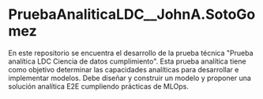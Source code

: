 # PruebaAnaliticaLDC__JohnA.SotoGomez
En este repositorio se encuentra el desarrollo de la prueba técnica "Prueba analítica LDC Ciencia de datos cumplimiento". Esta prueba analítica tiene como objetivo determinar las capacidades analíticas para desarrollar e implementar modelos. Debe diseñar y construir un modelo y proponer una solución analítica E2E cumpliendo prácticas de MLOps.
